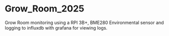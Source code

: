 # Grow_Room_2025
Grow Room monitoring using a RPI 3B+, BME280 Environmental sensor and logging to influxdb with grafana for viewing logs. 
